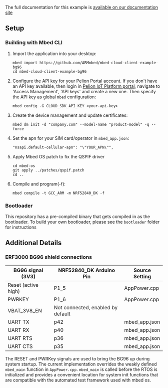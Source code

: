 The full documentation for this example is [available on our documentation site](https://cloud.mbed.com/docs/current/connecting/device-management-client-tutorials.html)

## Setup

### Building with Mbed CLI

1. Import the application into your desktop:
    ```
    mbed import https://github.com/ARMmbed/mbed-cloud-client-example-bg96
    cd mbed-cloud-client-example-bg96
    ```
2. Configure the API key for your Pelion Portal account.
     If you don't have an API key available, then login in [Pelion IoT Platform portal](https://portal.mbedcloud.com/), navigate to 'Access Management', 'API keys' and create a new one. Then specify the API key as global `mbed` configuration:
    ```
    mbed config -G CLOUD_SDK_API_KEY <your-api-key>
    ```
3. Create the device management and update certificates:
    ```
    mbed dm init -d "company.com" --model-name "product-model" -q --force
    ```
4.  Set the apn for your SIM card/operator in `mbed_app.json`:
    ```
    "nsapi.default-cellular-apn": "\"YOUR_APN\"",
    ```
5. Apply Mbed OS patch to fix the QSPIF driver
    ```
    cd mbed-os
    git apply ../patches/qspif.patch
    cd ..
    ```
6. Compile and program(-f):
    ```
    mbed compile -t GCC_ARM -m NRF52840_DK -f
    ```

### Bootloader

This repository has a pre-compiled binary that gets compiled in as the bootloader. To build your own bootloader, please see the `bootloader` folder for instructions

## Additional Details

### ERF3000 BG96 shield connections

|BG96 signal (3V3)  | NRF52840_DK Arduino Pin| Source Setting|
|-------------------|------------------------|---------------|
|Reset (active high)| P1_5                     |AppPower.cpp   |
|PWRKEY             | P1_6                    |AppPower.cpp   |
|VBAT_3V8_EN        | Not connected, enabled by default |    |
|UART TX            | p42                     |mbed_app.json  |
|UART RX            | p40                     |mbed_app.json  |
|UART RTS           | p36                    |mbed_app.json  |
|UART CTS           | p35                     |mbed_app.json  |

The RESET and PWRKey signals are used to bring the BG96 up during system startup.  The current implementation overrides the weakly defined `mbed_main` function in `AppPower.cpp`.  `mbed_main` is called before the RTOS is initialized and provides a convenient location for system init functions that are compatible with the automated test framework used with mbed os.
